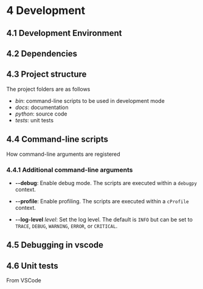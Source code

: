 # 4 Development

## 4.1 Development Environment

## 4.2 Dependencies

## 4.3 Project structure

The project folders are as follows

* *bin*: command-line scripts to be used in development mode
* *docs*: documentation
* *python*: source code
* *tests*: unit tests

## 4.4 Command-line scripts

How command-line arguments are registered

### 4.4.1 Additional command-line arguments

* **--debug**: Enable debug mode. The scripts are executed within a `debugpy` context.

* **--profile**: Enable profiling. The scripts are executed within a `cProfile` context.

* **--log-level** *level*: Set the log level. The default is `INFO` but can be set to `TRACE`, `DEBUG`, `WARNING`, `ERROR`, or `CRITICAL`.

## 4.5 Debugging in vscode

## 4.6 Unit tests

From VSCode
